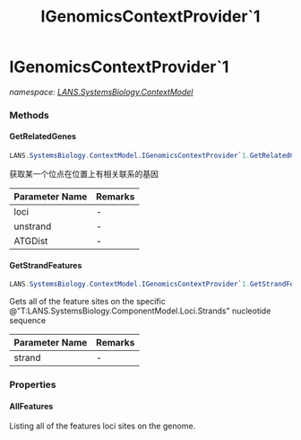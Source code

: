 ﻿---
title: IGenomicsContextProvider`1
---

# IGenomicsContextProvider`1
_namespace: [LANS.SystemsBiology.ContextModel](N-LANS.SystemsBiology.ContextModel.html)_



### Methods

#### GetRelatedGenes
```csharp
LANS.SystemsBiology.ContextModel.IGenomicsContextProvider`1.GetRelatedGenes(LANS.SystemsBiology.ComponentModel.Loci.NucleotideLocation,System.Boolean,System.Int32)
```
获取某一个位点在位置上有相关联系的基因

|Parameter Name|Remarks|
|--------------|-------|
|loci|-|
|unstrand|-|
|ATGDist|-|


#### GetStrandFeatures
```csharp
LANS.SystemsBiology.ContextModel.IGenomicsContextProvider`1.GetStrandFeatures(LANS.SystemsBiology.ComponentModel.Loci.Strands)
```
Gets all of the feature sites on the specific @"T:LANS.SystemsBiology.ComponentModel.Loci.Strands" nucleotide sequence

|Parameter Name|Remarks|
|--------------|-------|
|strand|-|




### Properties

#### AllFeatures
Listing all of the features loci sites on the genome.

